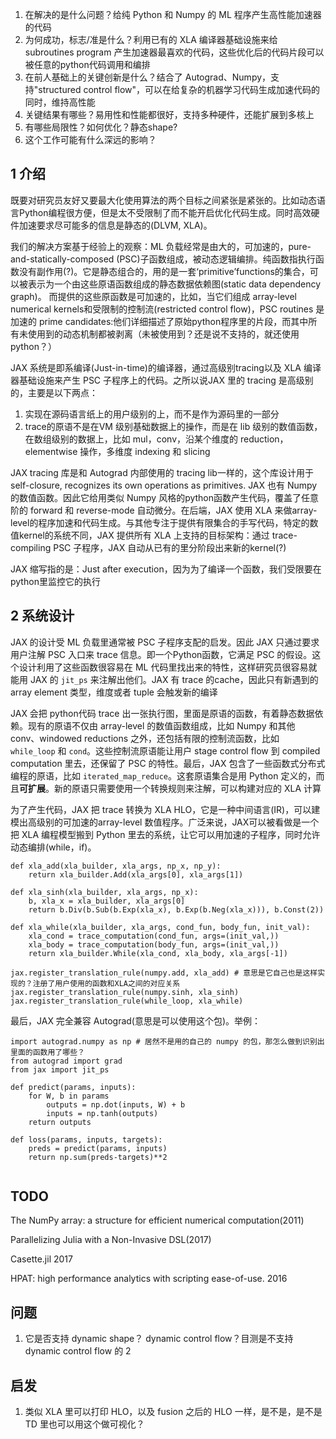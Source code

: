 1. 在解决的是什么问题？给纯 Python 和 Numpy 的 ML 程序产生高性能加速器的代码
2. 为何成功，标志/准是什么？利用已有的 XLA 编译器基础设施来给 subroutines program 产生加速器最喜欢的代码，这些优化后的代码片段可以被任意的python代码调用和编排
3. 在前人基础上的关键创新是什么？结合了 Autograd、Numpy，支持"structured control flow"，可以在给复杂的机器学习代码生成加速代码的同时，维持高性能
4. 关键结果有哪些？易用性和性能都很好，支持多种硬件，还能扩展到多核上
5. 有哪些局限性？如何优化？静态shape?
6. 这个工作可能有什么深远的影响？

## 1 介绍

既要对研究员友好又要最大化使用算法的两个目标之间紧张是紧张的。比如动态语言Python编程很方便，但是太不受限制了而不能开启优化代码生成。同时高效硬件加速要求尽可能多的信息是静态的(DLVM, XLA)。

我们的解决方案基于经验上的观察：ML 负载经常是由大的，可加速的，pure-and-statically-composed (PSC)子函数组成，被动态逻辑编排。纯函数指执行函数没有副作用(?)。它是静态组合的，用的是一套‘primitive’functions的集合，可以被表示为一个由这些原语函数组成的静态数据依赖图(static data dependency graph)。
而提供的这些原函数是可加速的，比如，当它们组成 array-level numerical kernels和受限制的控制流(restricted control flow)，PSC routines 是加速的 prime candidates:他们详细描述了原始python程序里的片段，而其中所有未使用到的动态机制都被剥离（未被使用到？还是说不支持的，就还使用python？）

JAX 系统是即系编译(Just-in-time)的编译器，通过高级别tracing以及 XLA 编译器基础设施来产生 PSC 子程序上的代码。之所以说JAX 里的 tracing 是高级别的，主要是以下两点：

1. 实现在源码语言纸上的用户级别的上，而不是作为源码里的一部分
2. trace的原语不是在VM 级别基础数据上的操作，而是在 lib 级别的数值函数，在数组级别的数据上，比如 mul，conv，沿某个维度的 reduction，elementwise 操作，多维度 indexing 和 slicing

JAX tracing 库是和 Autograd 内部使用的 tracing lib一样的，这个库设计用于 self-closure, recognizes its own operations as primitives. JAX 也有 Numpy 的数值函数。因此它给用类似 Numpy 风格的python函数产生代码，覆盖了任意阶的 forward 和 reverse-mode 自动微分。在后端，JAX 使用 XLA 来做array-level的程序加速和代码生成。与其他专注于提供有限集合的手写代码，特定的数值kernel的系统不同，JAX 提供所有 XLA 上支持的目标架构：通过 trace-compiling PSC 子程序，JAX 自动从已有的里分阶段出来新的kernel(?)

JAX 缩写指的是：Just after execution，因为为了编译一个函数，我们受限要在python里监控它的执行

## 2 系统设计
JAX 的设计受 ML 负载里通常被 PSC 子程序支配的启发。因此 JAX 只通过要求用户注解 PSC 入口来 trace 信息。即一个Python函数，它满足 PSC 的假设。这个设计利用了这些函数很容易在 ML 代码里找出来的特性，这样研究员很容易就能用 JAX 的 `jit_ps` 来注解出他们。JAX 有 trace 的cache，因此只有新遇到的 array element 类型，维度或者 tuple 会触发新的编译

JAX 会把 python代码 trace 出一张执行图，里面是原语的函数，有着静态数据依赖。现有的原语不仅由 array-level 的数值函数组成，比如 Numpy 和其他 conv、windowed reductions 之外，还包括有限的控制流函数，比如 `while_loop` 和 `cond`。这些控制流原语能让用户 stage control flow 到 compiled computation 里去，还保留了 PSC 的特性。最后，JAX 包含了一些函数式分布式编程的原语，比如 `iterated_map_reduce`。这套原语集合是用 Python 定义的，而且**可扩展**。新的原语只需要使用一个转换规则来注解，可以构建对应的 XLA 计算

为了产生代码，JAX 把 trace 转换为 XLA HLO，它是一种中间语言(IR)，可以建模出高级别的可加速的array-level 数值程序。广泛来说，JAX可以被看做是一个把 XLA 编程模型搬到 Python 里去的系统，让它可以用加速的子程序，同时允许动态编排(while，if)。

```
def xla_add(xla_builder, xla_args, np_x, np_y):
    return xla_builder.Add(xla_args[0], xla_args[1])

def xla_sinh(xla_builder, xla_args, np_x):
    b, xla_x = xla_builder, xla_args[0]
    return b.Div(b.Sub(b.Exp(xla_x), b.Exp(b.Neg(xla_x))), b.Const(2))

def xla_while(xla_builder, xla_args, cond_fun, body_fun, init_val):
    xla_cond = trace_computation(cond_fun, args=(init_val,))
    xla_body = trace_computation(body_fun, args=(init_val,))
    return xla_builder.While(xla_cond, xla_body, xla_args[-1])

jax.register_translation_rule(numpy.add, xla_add) # 意思是它自己也是这样实现的？注册了用户使用的函数和XLA之间的对应关系
jax.register_translation_rule(numpy.sinh, xla_sinh)
jax.register_translation_rule(while_loop, xla_while)
```
最后，JAX 完全兼容 Autograd(意思是可以使用这个包)。举例：
```
import autograd.numpy as np # 居然不是用的自己的 numpy 的包，那怎么做到识别出里面的函数用了哪些？
from autograd import grad 
from jax import jit_ps

def predict(params, inputs):
    for W, b in params
        outputs = np.dot(inputs, W) + b
        inputs = np.tanh(outputs)
    return outputs
    
def loss(params, inputs, targets):
    preds = predict(params, inputs)
    return np.sum(preds-targets)**2
        
```
## TODO
The NumPy array: a structure for efficient numerical computation(2011)

Parallelizing Julia with a Non-Invasive DSL(2017)

Casette.jil 2017

HPAT: high performance analytics with scripting ease-of-use. 2016

## 问题
1. 它是否支持 dynamic shape？ dynamic control flow？目测是不支持 dynamic control flow 的
2 

## 启发
1. 类似 XLA 里可以打印 HLO，以及 fusion 之后的 HLO 一样，是不是，是不是 TD 里也可以用这个做可视化？
